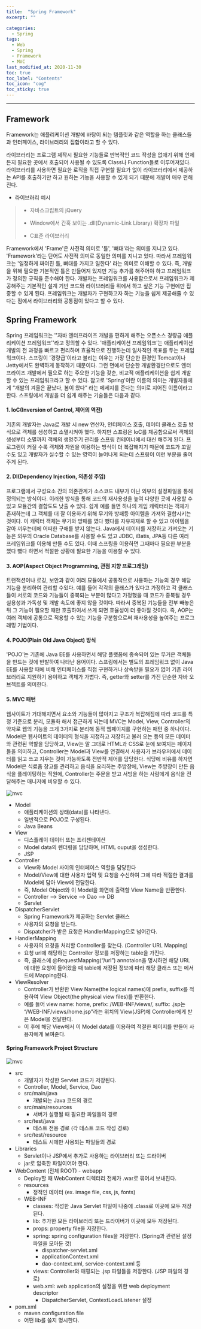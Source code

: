```yaml
---
title:  "Spring Framework"
excerpt: ""

categories:
  - Spring
tags:
  - Web
  - Spring
  - Framework
  - MVC
last_modified_at: 2020-11-30 
toc: true
toc_label: "Contents"
toc_icon: "cog"
toc_sticky: true
---
```


---
## Framework

Framework는 애플리케이션 개발에 바탕이 되는 템플릿과 같은 역할을 하는 클래스들과 인터페이스, 라이브러리의 집합이라고 할 수 있다. 

라이브러리는 프로그램 제작시 필요한 기능들로 반복적인 코드 작성을 없애기 위해 언제든지 필요한 곳에서 호출되어 사용될 수 있도록 Class나 Function들로 이루어져있다. 라이브러리를 사용하면 필요한 로직을 직접 구현할 필요가 없이 라이브러리에서 제공하는 API를 호출하기만 하고 원하는 기능을 사용할 수 있게 되기 때문에 개발이 매우 편해진다. 

- 라이브러리 예시

>- 자바스크립트의 jQuery
>
>- Window에서 간혹 보이는 .dll(Dynamic-Link Library) 확장자 파일
>- C표준 라이브러리

Framework에서 'Frame'은 사전적 의미로 '틀', '뼈대'라는 의미를 지니고 있다. 'Framework'라는 단어도 사전적 의미로 동일한 의미를 지니고 있다. 따라서 프레임워크는 '일정하게 짜여진 틀, 뼈대를 가지고 일한다' 라는 의미로 이해할 수 있다. 즉, 개발을 위해 필요한 기본적인 틀은 만들어져 있지만 기능 추가를 해주어야 하고 프레임워크가 정의한 규칙을 준수해야 한다. 개발자는 프레임워크를 사용함으로서 프레임워크가 제공해주는 기본적인 설계 기반 코드와 라이브러리들 위에서 하고 싶은 기능 구현에만 집중할 수 있게 된다. 프레임워크는 개발자가 구현하고자 하는 기능을 쉽게 제공해줄 수 있다는 점에서 라이브러리와 공통점이 있다고 할 수 있다. 



## Spring Framework

Spring 프레임워크는 ''자바 엔터프라이즈 개발을 편하게 해주는 오픈소스 경량급 애플리케이션 프레임워크''라고 정의할 수 있다.   '애플리케이션 프레임워크'는 애플리케이션 개발의 전 과정을 빠르고 편리하며 효율적으로 진행하는데 일차적인 목표를 두는 프레임워크이다. 스프링이 '경량급'이라고 불리는 이유는 가장 단순한 환경인 Tomcat이나 Jetty에서도 완벽하게 동작하기 때문이다. 그런 면에서 단순한 개발환경만으로도 엔터프라이즈 개발에서 필요로 하는 주요한 기능을 갖춘, 비교적 애플리케이션을 쉽게 개발할 수 있는 프레임워크라고 할 수 있다. 참고로 'Spring'이란 이름의 의미는 개발자들에게 “개발의 겨울은 끝났다, 봄이 왔다” 라는 메세지를 준다는 의미로 지어진 이름이라고 한다. 스프링에서 개발을 더 쉽게 해주는 기술들은 다음과 같다. 

#### 1. IoC(Inversion of Control, 제어의 역전)

기존의 개발자는 Java로 개발 시 new 연산자, 인터페이스 호출, 데이터 클래스 호출 방식으로 객체를 생성하고 소멸시켜야 했다. 하지만 스프링은 IoC를 제공함으로써 객체의 생성부터 소멸까지 객체의 생명주기 관리를 스프링 컨테이너에서 대신 해주게 된다. 프로그램이 커질 수록 객체와 자원을 이용하는 방식이 더 복잡해지기 때문에 코드가 꼬일 수도 있고 개발자가 실수할 수 있는 영역이 늘어나게 되는데 스프링이 이런 부분을 줄여주게 된다.

#### 2. DI(Dependency Injection, 의존성 주입)

프로그램에서 구성요소 간의 의존관계가 소스코드 내부가 아닌 외부의 설정파일을 통해 정의되는 방식이다. 이러한 방식을 통해 코드의 재사용성을 높여 다양한 곳에 사용할 수 있고 모듈간의 결합도도 낮출 수 있다. 쉽게 예를 들면 하나의 게임 캐릭터라는 객체가 존재하는데 그 객체를 더 잘 이용하기 위해 무기와 방패등 아이템을 가져와 결합시키는 것이다. 이 캐릭터 객체는 무기와 방패를 꼈다 뺐다를 자유자재로 할 수 있고 아이템을 갈아 끼우는데에 어떠한 구애를 받지 않는다. Java에서 데이터를 저장하고 가져오는 기능은 외부의 Oracle Database를 사용할 수도 있고 JDBC, iBatis, JPA등 다른 여러 프레임워크를 이용해 만들 수도 있다. 이때 스프링을 이용하면 그때마다 필요한 부분을 꼈다 뺐다 하면서 적절한 상황에 필요한 기능을 이용할 수 있다. 

#### 3. AOP(Aspect Object Programming, 관점 지향 프로그래밍)

트랜잭션이나 로깅, 보안과 같이 여러 묘듈에서 공통적으로 사용하는 기능의 경우 해당 기능을 분리하여 관리할 수있다. 예를 들어 각각의 클래스가 있다고 가정하고 각 클래스들이 서로의 코드와 기능들이 중복되는 부분이 많다고 가정했을 때 코드가 중복될 경우 실용성과 가독성 및 개발 속도에 좋지 않을 것이다. 따라서 중복된 기능들을 전부 빼놓은 뒤 그 기능이 필요할 때만 호출하여서 쓰게 되면 효율성이 더 좋아질 것이다. 즉, AOP는 여러 객체에 공통으로 적용할 수 있는 기능을 구분함으로써 재사용성을 높여주는 프로그래밍 기법이다. 

#### 4. POJO(Plain Old Java Object) 방식

'POJO'는 기존에 Java EE를 사용하면서 해당 플랫폼에 종속되어 있는 무거은 객체들을 만드는 것에 반발하여 나타난 용어이다. 스프링에서는 별도의 프레임워크 없이 Java EE를 사용할 때에 비해 인터페이스를 직접 구현하거나 상속받을 필요가 없어 기존 라이브러리르 지원하기 용이하고 객체가 가볍다. 즉, getter와 setter를 가진 단순한 자바 오브젝트를 의미한다. 

#### 5. MVC 패턴

웹사이트가 거대해지면서 요소와 기능들이 많아지고 구조가 복잡해짐에 따라 코드를 특정 기준으로 분리, 모듈화 해서 접근하게 되는데 MVC는 Model, View, Controller의 약자로 웹의 기능을 크게 3가지로 분리해 동적 웹페이지를 구현하는 패턴 중 하나이다.  Model은 웹사이트의 데이터의 형식을 지정하고 저장하고 불러 오는 등의 모든 데이터와 관련된 역할을 담당하고, View는 말 그대로 HTML과 CSS로 눈에 보여지는 페이지들을 의미하고, Controller는 Model과 View를 연결해서 사용자가 브라우저에서 데이터를 읽고 쓰고 지우는 것이 가능하도록 전반적 제어를 담당한다. 식당에 비유를 하자면 Model은 식료품 창고를 관리하고 음식을 요리하는 주방장에, View는 주방장이 만든 음식을 플레이팅하는 직원에, Controller는 주문을 받고 서빙을 하는 사람에게 음식을 전달해주는 매니저에 비유할 수 있다. 

![mvc](/assets/images/Spring/Spring_Framework/1.jpg)

- Model
  - 애플리케이션의 상태(data)를 나타낸다.
  -  일반적으로 POJO로 구성된다.
  - Java Beans
- View
  - 디스플레이 데이터 또는 프리젠테이션
  - Model data의 렌더링을 담당하며, HTML ouput을 생성한다.
  - JSP
- Controller
  - View와 Model 사이의 인터페이스 역할을 담당한다
  - Model/View에 대한 사용자 입력 및 요청을 수신하여 그에 따라 적절한 결과를 Model에 담아 View에 전달한다.
  - 즉, Model Object와 이 Model을 화면에 출력할 View Name을 반환한다.
  - Controller —> Service —> Dao —> DB
  - Servlet
- DispatcherServlet
  - Spring Framework가 제공하는 Servlet 클래스
  - 사용자의 요청을 받는다.
  - Dispatcher가 받은 요청은 HandlerMapping으로 넘어간다.
- HandlerMapping
  - 사용자의 요청을 처리할 Controller를 찾는다. (Controller URL Mapping)
  - 요청 url에 해당하는 Controller 정보를 저장하는 table을 가진다.
  - 즉, 클래스에 @RequestMapping(“/url”) annotaion을 명시하면 해당 URL에 대한 요청이 들어왔을 때 table에 저장된 정보에 따라 해당 클래스 또는 메서드에 Mapping한다.
- ViewResolver
  - Controller가 반환한 View Name(the logical names)에 prefix, suffix를 적용하여 View Object(the physical view files)를 반환한다.
  - 예를 들어 view name: home, prefix: /WEB-INF/views/, suffix: .jsp는 “/WEB-INF/views/home.jsp”라는 위치의 View(JSP)에 Controller에게 받은 Model을 전달한다.
  - 이 후에 해당 View에서 이 Model data를 이용하여 적절한 페이지를 만들어 사용자에게 보여준다.



#### Spring Framework Project Structure

![mvc](/assets/images/Spring/Spring_Framework/2.jpg)



- src
  - 개발자가 작성한 Servlet 코드가 저장된다.
  - Controller, Model, Service, Dao
  - src/main/java
    - 개발되는 Java 코드의 경로
  - src/main/resources
    - 서버가 실행될 때 필요한 파일들의 경로
  - src/test/java
    - 테스트 전용 경로 (각 테스트 코드 작성 경로)
  - src/test/resource
    - 테스트 시에만 사용되는 파일들의 경로
- Libraries
  - Servlet이나 JSP에서 추가로 사용하는 라이브러리 또는 드라이버
  - jar로 압축한 파일이어야 한다.
- WebContent (전체 ROOT) - webapp
  - Deploy할 때 WebContent 디렉터리 전체가 .war로 묶어서 보내진다.
  - resources
    - 정적인 데이터 (ex. image file, css, js, fonts)
  - WEB-INF
    - classes: 작성한 Java Servlet 파일이 나중에 .class로 이곳에 모두 저장된다.
    - lib: 추가한 모든 라이브러리 또는 드라이버가 이곳에 모두 저장된다.
    - props: property file을 저장한다.
    - spring: spring configuration files을 저장한다. (Spring과 관련된 설정 파일을 모아둔 것)
      - dispatcher-servlet.xml
      - applicationContext.xml
      - dao-context.xml, service-context.xml 등
    - views: Controller와 매핑되는 .jsp 파일들을 저장한다. (JSP 파일의 경로)
    - web.xml: web application의 설정을 위한 web deployment descriptor
      - DispatcherServlet, ContextLoadListener 설정
- pom.xml
  - maven configuration file
  - 어떤 lib를 쓸지 명시한다.